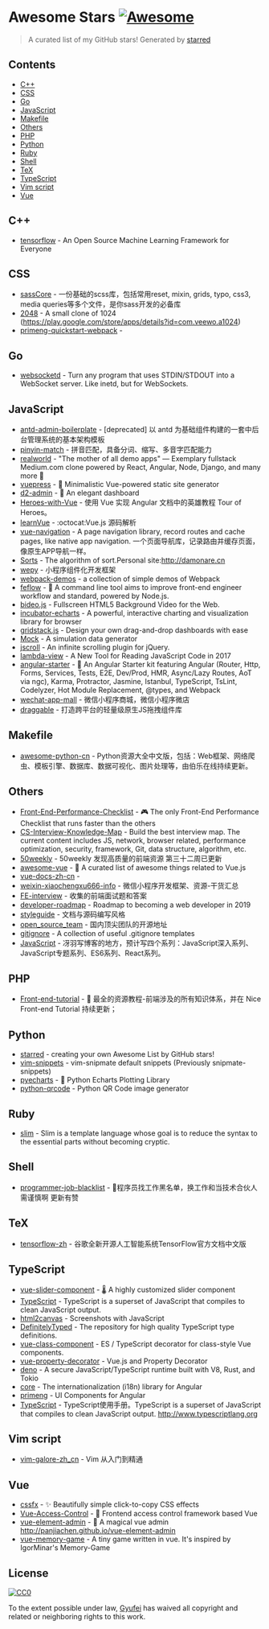 # Awesome Stars [![Awesome](https://cdn.rawgit.com/sindresorhus/awesome/d7305f38d29fed78fa85652e3a63e154dd8e8829/media/badge.svg)](https://github.com/sindresorhus/awesome)

> A curated list of my GitHub stars!  Generated by [starred](https://github.com/maguowei/starred)


## Contents

  - [C++](#c++)
  - [CSS](#css)
  - [Go](#go)
  - [JavaScript](#javascript)
  - [Makefile](#makefile)
  - [Others](#others)
  - [PHP](#php)
  - [Python](#python)
  - [Ruby](#ruby)
  - [Shell](#shell)
  - [TeX](#tex)
  - [TypeScript](#typescript)
  - [Vim script](#vim-script)
  - [Vue](#vue)

## C++ 

- [tensorflow](https://github.com/tensorflow/tensorflow) - An Open Source Machine Learning Framework for Everyone

## CSS 

- [sassCore](https://github.com/marvin1023/sassCore) - 一份基础的scss库，包括常用reset, mixin, grids, typo, css3, media queries等多个文件，是你sass开发的必备库
- [2048](https://github.com/gabrielecirulli/2048) - A small clone of 1024 (https://play.google.com/store/apps/details?id=com.veewo.a1024)
- [primeng-quickstart-webpack](https://github.com/primefaces/primeng-quickstart-webpack) - 

## Go 

- [websocketd](https://github.com/joewalnes/websocketd) - Turn any program that uses STDIN/STDOUT into a WebSocket server. Like inetd, but for WebSockets.

## JavaScript 

- [antd-admin-boilerplate](https://github.com/myqianlan/antd-admin-boilerplate) - [deprecated] 以 antd 为基础组件构建的一套中后台管理系统的基本架构模板
- [pinyin-match](https://github.com/xmflswood/pinyin-match) - 拼音匹配，具备分词、缩写、多音字匹配能力
- [realworld](https://github.com/gothinkster/realworld) - "The mother of all demo apps" — Exemplary fullstack Medium.com clone powered by React, Angular, Node, Django, and many more 🏅
- [vuepress](https://github.com/vuejs/vuepress) - 📝 Minimalistic Vue-powered static site generator
- [d2-admin](https://github.com/d2-projects/d2-admin) - :rainbow: An elegant dashboard
- [Heroes-with-Vue](https://github.com/Gyufei/Heroes-with-Vue) - 使用 Vue 实现 Angular 文档中的英雄教程 Tour of Heroes。
- [learnVue](https://github.com/answershuto/learnVue) - :octocat:Vue.js 源码解析
- [vue-navigation](https://github.com/zack24q/vue-navigation) - A page navigation library, record routes and cache pages, like native app navigation. 一个页面导航库，记录路由并缓存页面，像原生APP导航一样。
- [Sorts](https://github.com/damonare/Sorts) - The algorithm of sort.Personal site:http://damonare.cn
- [wepy](https://github.com/Tencent/wepy) - 小程序组件化开发框架
- [webpack-demos](https://github.com/ruanyf/webpack-demos) - a collection of simple demos of Webpack
- [feflow](https://github.com/feflow/feflow) - 🚀 A command line tool aims to improve front-end engineer workflow and standard, powered by Node.js.
- [bideo.js](https://github.com/rishabhp/bideo.js) - Fullscreen HTML5 Background Video for the Web.
- [incubator-echarts](https://github.com/apache/incubator-echarts) - A powerful, interactive charting and visualization library for browser
- [gridstack.js](https://github.com/gridstack/gridstack.js) - Design your own drag-and-drop dashboards with ease
- [Mock](https://github.com/nuysoft/Mock) - A simulation data generator
- [jscroll](https://github.com/pklauzinski/jscroll) - An infinite scrolling plugin for jQuery.
- [lambda-view](https://github.com/Jianru-Lin/lambda-view) - A New Tool for Reading JavaScript Code in 2017
- [angular-starter](https://github.com/PatrickJS/angular-starter) - :tada: An Angular Starter kit featuring Angular (Router, Http, Forms, Services, Tests, E2E, Dev/Prod, HMR, Async/Lazy Routes, AoT via ngc), Karma, Protractor, Jasmine, Istanbul, TypeScript, TsLint, Codelyzer, Hot Module Replacement, @types, and Webpack
- [wechat-app-mall](https://github.com/EastWorld/wechat-app-mall) - 微信小程序商城，微信小程序微店
- [draggable](https://github.com/qiangzi7723/draggable) - 打造跨平台的轻量级原生JS拖拽组件库

## Makefile 

- [awesome-python-cn](https://github.com/jobbole/awesome-python-cn) - Python资源大全中文版，包括：Web框架、网络爬虫、模板引擎、数据库、数据可视化、图片处理等，由伯乐在线持续更新。

## Others 

- [Front-End-Performance-Checklist](https://github.com/thedaviddias/Front-End-Performance-Checklist) - 🎮 The only Front-End Performance Checklist that runs faster than the others
- [CS-Interview-Knowledge-Map](https://github.com/InterviewMap/CS-Interview-Knowledge-Map) - Build the best interview map. The current content includes JS, network, browser related, performance optimization, security, framework, Git, data structure, algorithm, etc.
- [50weekly](https://github.com/ihtml5/50weekly) - 50weekly 发现高质量的前端资源  第三十二周已更新
- [awesome-vue](https://github.com/vuejs/awesome-vue) - 🎉 A curated list of awesome things related to Vue.js
- [vue-docs-zh-cn](https://github.com/vuejs/vue-docs-zh-cn) - 
- [weixin-xiaochengxu666-info](https://github.com/xiaobei666/weixin-xiaochengxu666-info) - 微信小程序开发框架、资源-干货汇总
- [FE-interview](https://github.com/qiu-deqing/FE-interview) - 收集的前端面试题和答案
- [developer-roadmap](https://github.com/kamranahmedse/developer-roadmap) - Roadmap to becoming a web developer in 2019
- [styleguide](https://github.com/fex-team/styleguide) - 文档与源码编写风格
- [open_source_team](https://github.com/niezhiyang/open_source_team) - 国内顶尖团队的开源地址
- [gitignore](https://github.com/github/gitignore) - A collection of useful .gitignore templates
- [JavaScript](https://github.com/M69W/JavaScript) - 冴羽写博客的地方，预计写四个系列：JavaScript深入系列、JavaScript专题系列、ES6系列、React系列。

## PHP 

- [Front-end-tutorial](https://github.com/nicejade/Front-end-tutorial) - :panda_face: 最全的资源教程-前端涉及的所有知识体系，并在 Nice Front-end Tutorial 持续更新；

## Python 

- [starred](https://github.com/maguowei/starred) - creating your own Awesome List by GitHub stars!
- [vim-snippets](https://github.com/honza/vim-snippets) - vim-snipmate default snippets (Previously snipmate-snippets)
- [pyecharts](https://github.com/pyecharts/pyecharts) - 🎨 Python Echarts Plotting Library
- [python-qrcode](https://github.com/lincolnloop/python-qrcode) - Python QR Code image generator

## Ruby 

- [slim](https://github.com/slim-template/slim) - Slim is a template language whose goal is to reduce the syntax to the essential parts without becoming cryptic.

## Shell 

- [programmer-job-blacklist](https://github.com/shengxinjing/programmer-job-blacklist) - :see_no_evil:程序员找工作黑名单，换工作和当技术合伙人需谨慎啊 更新有赞

## TeX 

- [tensorflow-zh](https://github.com/jikexueyuanwiki/tensorflow-zh) - 谷歌全新开源人工智能系统TensorFlow官方文档中文版

## TypeScript 

- [vue-slider-component](https://github.com/NightCatSama/vue-slider-component) - 🌡 A highly customized slider component
- [TypeScript](https://github.com/microsoft/TypeScript) - TypeScript is a superset of JavaScript that compiles to clean JavaScript output.
- [html2canvas](https://github.com/niklasvh/html2canvas) - Screenshots with JavaScript
- [DefinitelyTyped](https://github.com/DefinitelyTyped/DefinitelyTyped) - The repository for high quality TypeScript type definitions.
- [vue-class-component](https://github.com/vuejs/vue-class-component) - ES / TypeScript decorator for class-style Vue components.
- [vue-property-decorator](https://github.com/kaorun343/vue-property-decorator) - Vue.js and Property Decorator
- [deno](https://github.com/denoland/deno) - A secure JavaScript/TypeScript runtime built with V8, Rust, and Tokio
- [core](https://github.com/ngx-translate/core) - The internationalization (i18n) library for Angular
- [primeng](https://github.com/primefaces/primeng) - UI Components for Angular
- [TypeScript](https://github.com/zhongsp/TypeScript) - TypeScript使用手册。TypeScript is a superset of JavaScript that compiles to clean JavaScript output.  http://www.typescriptlang.org

## Vim script 

- [vim-galore-zh_cn](https://github.com/wsdjeg/vim-galore-zh_cn) - Vim 从入门到精通

## Vue 

- [cssfx](https://github.com/jolaleye/cssfx) - ✨ Beautifully simple click-to-copy CSS effects
- [Vue-Access-Control](https://github.com/tower1229/Vue-Access-Control) - :gem: Frontend access control framework based Vue
- [vue-element-admin](https://github.com/PanJiaChen/vue-element-admin) - :tada: A magical vue admin                                                                http://panjiachen.github.io/vue-element-admin
- [vue-memory-game](https://github.com/leftstick/vue-memory-game) - A tiny game written in vue. It's inspired by IgorMinar's Memory-Game


## License

[![CC0](http://mirrors.creativecommons.org/presskit/buttons/88x31/svg/cc-zero.svg)](https://creativecommons.org/publicdomain/zero/1.0/)

To the extent possible under law, [Gyufei](https://github.com/Gyufei) has waived all copyright and related or neighboring rights to this work.

